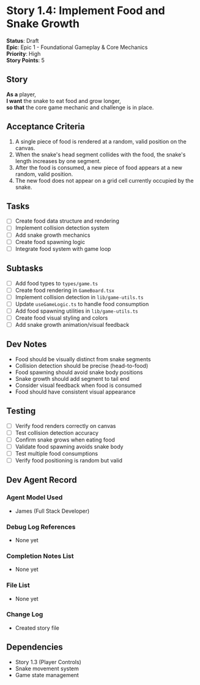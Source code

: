 # Story 1.4: Implement Food and Snake Growth

**Status**: Draft  
**Epic**: Epic 1 - Foundational Gameplay & Core Mechanics  
**Priority**: High  
**Story Points**: 5

## Story

**As a** player,  
**I want** the snake to eat food and grow longer,  
**so that** the core game mechanic and challenge is in place.

## Acceptance Criteria

1. A single piece of food is rendered at a random, valid position on the canvas.
2. When the snake's head segment collides with the food, the snake's length increases by one segment.
3. After the food is consumed, a new piece of food appears at a new random, valid position.
4. The new food does not appear on a grid cell currently occupied by the snake.

## Tasks

- [ ] Create food data structure and rendering
- [ ] Implement collision detection system
- [ ] Add snake growth mechanics
- [ ] Create food spawning logic
- [ ] Integrate food system with game loop

## Subtasks

- [ ] Add food types to `types/game.ts`
- [ ] Create food rendering in `GameBoard.tsx`
- [ ] Implement collision detection in `lib/game-utils.ts`
- [ ] Update `useGameLogic.ts` to handle food consumption
- [ ] Add food spawning utilities in `lib/game-utils.ts`
- [ ] Create food visual styling and colors
- [ ] Add snake growth animation/visual feedback

## Dev Notes

- Food should be visually distinct from snake segments
- Collision detection should be precise (head-to-food)
- Food spawning should avoid snake body positions
- Snake growth should add segment to tail end
- Consider visual feedback when food is consumed
- Food should have consistent visual appearance

## Testing

- [ ] Verify food renders correctly on canvas
- [ ] Test collision detection accuracy
- [ ] Confirm snake grows when eating food
- [ ] Validate food spawning avoids snake body
- [ ] Test multiple food consumptions
- [ ] Verify food positioning is random but valid

## Dev Agent Record

### Agent Model Used

- James (Full Stack Developer)

### Debug Log References

- None yet

### Completion Notes List

- None yet

### File List

- None yet

### Change Log

- Created story file

## Dependencies

- Story 1.3 (Player Controls)
- Snake movement system
- Game state management
